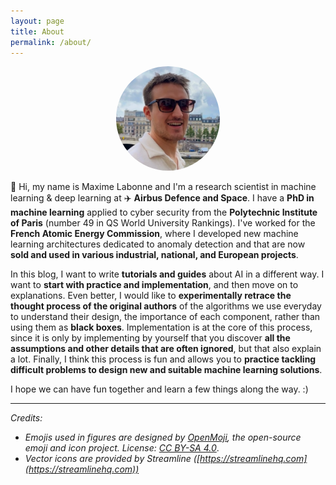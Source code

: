 ```yaml
---
layout: page
title: About
permalink: /about/
---
```


<center><img src="../images/profilepicture.jpg" alt="Profile picture" style="border-radius: 50%; width: 33%;"></center>

👋 Hi, my name is Maxime Labonne and I'm a research scientist in machine learning & deep learning at ✈️ **Airbus Defence and Space**. I have a **PhD in machine learning** applied to cyber security from the **Polytechnic Institute of Paris** (number 49 in QS World University Rankings). I've worked for the **French Atomic Energy Commission**, where I developed new machine learning architectures dedicated to anomaly detection and that are now **sold and used in various industrial, national, and European projects**. 

In this blog, I want to write **tutorials and guides** about AI in a different way. I want to **start with practice and implementation**, and then move on to explanations. Even better, I would like to **experimentally retrace the thought process of the original authors** of the algorithms we use everyday to understand their design, the importance of each component, rather than using them as **black boxes**. Implementation is at the core of this process, since it is only by implementing by yourself that you discover **all the assumptions and other details that are often ignored**, but that also explain a lot. Finally, I think this process is fun and allows you to **practice tackling difficult problems to design new and suitable machine learning solutions**.

I hope we can have fun together and learn a few things along the way. :)

<hr>

*Credits:*

* *Emojis used in figures are designed by [OpenMoji](https://openmoji.org/), the open-source emoji and icon project. License: [CC BY-SA 4.0](https://creativecommons.org/licenses/by-sa/4.0/#)*.
* *Vector icons are provided by Streamline ([https://streamlinehq.com](https://streamlinehq.com))*